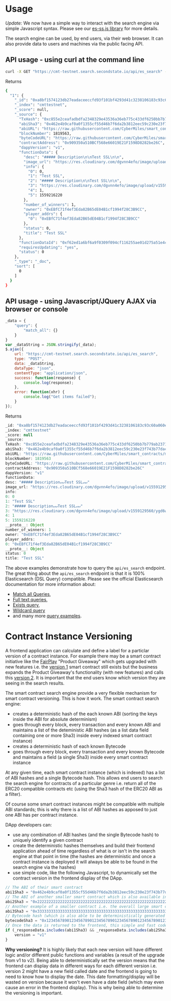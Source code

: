 # Usage
*Update:* We now have a simple way to interact with the search engine via simple Javascript syntax. Please see our [es-ss.js library](https://github.com/second-state/es-ss.js) for more details.

The search engine can be used, by end users, via their web browser. It can also provide data to users and machines via the public facing API.

## API usage - using curl at the command line

```bash
curl -X GET "https://cmt-testnet.search.secondstate.io/api/es_search" -H 'Content-Type: application/json' -d' {"query": {"match": {"contractAddress": "0x909350a510BCf568e66019E21F1598D8282be26C"}}}'
```
Returns
```bash
{
  "1": {
    "_id": "0xa8bf1574123db27eadaceeccfd93f101bf4293d41c3238106183c93c60a060e8", 
    "_index": "cmttestnet", 
    "_score": null, 
    "_source": {
      "TxHash": "0xc855e2ceafadbdfa2348329e43536a36eb775c433df6250bb7b779ab23712fb2", 
      "abiSha3": "0x462e4b9caf0a0f1355cf55d46b7f6da2b3812eec59c230e23f743b77dac4491c", 
      "abiURL": "https://raw.githubusercontent.com/CyberMiles/smart_contracts/master/FairPlay/v1/dapp/FairPlay.abi", 
      "blockNumber": 1819563, 
      "byteCodeURL": "https://raw.githubusercontent.com/CyberMiles/smart_contracts/master/FairPlay/v1/dapp/FairPlay.bin", 
      "contractAddress": "0x909350a510BCf568e66019E21F1598D8282be26C", 
      "dappVersion": "v1", 
      "functionData": {
        "desc": "##### Description\n\nTest SSL\n\n", 
        "image_url": "https://res.cloudinary.com/dgvnn4efo/image/upload/v1559129560/ygd6wnjmi79bm5iih9cn.jpg", 
        "info": {
          "0": 0, 
          "1": "Test SSL", 
          "2": "##### Description\n\nTest SSL\n\n", 
          "3": "https://res.cloudinary.com/dgvnn4efo/image/upload/v1559129560/ygd6wnjmi79bm5iih9cn.jpg", 
          "4": 1, 
          "5": 1559216220
        }, 
        "number_of_winners": 1, 
        "owner": "0xEBfC71f4ef3Eda82B65dE04B1cf1994f28C3B9CC", 
        "player_addrs": {
          "0": "0xEBfC71f4ef3Eda82B65dE04B1cf1994f28C3B9CC"
        }, 
        "status": 0, 
        "title": "Test SSL"
      }, 
      "functionDataId": "0xf62ed1a6bf6a9f0309f094cf116255ae01d275a51e4c7dcc06e301e599a76dc0", 
      "requiresUpdating": "yes", 
      "status": 0
    }, 
    "_type": "_doc", 
    "sort": [
      0
    ]
  }
}

```

## API usage - using Javascript/JQuery AJAX via browser or console
```javascript
_data = {
    "query": {
        "match_all": {}
    }
}
var _dataString = JSON.stringify(_data);
$.ajax({
    url: "https://cmt-testnet.search.secondstate.io/api/es_search",
    type: "POST",
    data: _dataString,
    dataType: "json",
    contentType: "application/json",
    success: function(response) {
        console.log(response);
    },
    error: function(xhr) {
        console.log("Get items failed");
    }
});
```
Returns
```javascript
_id: "0xa8bf1574123db27eadaceeccfd93f101bf4293d41c3238106183c93c60a060e8"
_index: "cmttestnet"
_score: null
_source:
TxHash: "0xc855e2ceafadbdfa2348329e43536a36eb775c433df6250bb7b779ab23712fb2"
abiSha3: "0x462e4b9caf0a0f1355cf55d46b7f6da2b3812eec59c230e23f743b77dac4491c"
abiURL: "https://raw.githubusercontent.com/CyberMiles/smart_contracts/master/FairPlay/v1/dapp/FairPlay.abi"
blockNumber: 1819563
byteCodeURL: "https://raw.githubusercontent.com/CyberMiles/smart_contracts/master/FairPlay/v1/dapp/FairPlay.bin"
contractAddress: "0x909350a510BCf568e66019E21F1598D8282be26C"
dappVersion: "v1"
functionData:
desc: "##### Description↵↵Test SSL↵↵"
image_url: "https://res.cloudinary.com/dgvnn4efo/image/upload/v1559129560/ygd6wnjmi79bm5iih9cn.jpg"
info:
0: 0
1: "Test SSL"
2: "##### Description↵↵Test SSL↵↵"
3: "https://res.cloudinary.com/dgvnn4efo/image/upload/v1559129560/ygd6wnjmi79bm5iih9cn.jpg"
4: 1
5: 1559216220
__proto__: Object
number_of_winners: 1
owner: "0xEBfC71f4ef3Eda82B65dE04B1cf1994f28C3B9CC"
player_addrs:
0: "0xEBfC71f4ef3Eda82B65dE04B1cf1994f28C3B9CC"
__proto__: Object
status: 0
title: "Test SSL"
```

The above examples demonstrate how to query the `api/es_search` endpoint. The great thing about the `api/es_search` endpoint is that it is 100% Elasticsearch (DSL Query) compatible. Please see the official Elasticsearch documentation for more information about:
- [Match all Queries](https://www.elastic.co/guide/en/elasticsearch/reference/current/query-dsl-match-all-query.html), 
- [Full text queries](https://www.elastic.co/guide/en/elasticsearch/reference/current/full-text-queries.html), 
- [Exists query](https://www.elastic.co/guide/en/elasticsearch/reference/current/query-dsl-exists-query.html), 
- [Wildcard query](https://www.elastic.co/guide/en/elasticsearch/reference/current/query-dsl-wildcard-query.html) 
- and many more [query examples](https://www.elastic.co/guide/en/elasticsearch/reference/current/search-request-body.html).

# Contract Instance Versioning

A frontend application can calculate and define a label for a particlar version of a contract instance. For example there may be a smart contract initiative like the [FairPlay](https://github.com/CyberMiles/smart_contracts/tree/master/FairPlay) "Product Giveaway" which gets upgraded with new features i.e. the [version 1](https://github.com/CyberMiles/smart_contracts/tree/master/FairPlay/v1) smart contract still exists but the business expands the Product Giveaway's functionality (with new features) and calls this [version 2](https://github.com/CyberMiles/smart_contracts/tree/master/FairPlay/v2). It is important that the end users know which version they are seeing in the search results.

The smart contract search engine provide a very flexible mechanism for smart contract versioning. 
This is how it work. 
The smart contract search engine:
- creates a deterministic hash of the each known ABI (sorting the keys inside the ABI for absolute determinism) 
- goes through every block, every transaction and every known ABI and maintains a list of the deteministic ABI hashes (as a list data field containing one or more Sha3) inside every indexed smart contract instance)
- creates a deterministic hash of each known Bytecode 
- goes through every block, every transaction and every known Bytecode and maintains a field (a single Sha3) inside every smart contract instance

At any given time, each smart contract instance (which is indexed) has a list of ABI hashes and a single Bytecode hash. This allows end users to search the search engine for contracts of a particular genre i.e. return all of the ERC20 compatible contracts etc (using the Sha3 hash of the ERC20 ABI as a filter). 

Of course some smart contract instances might be compatible with multiple ABI standards; this is why there is a list of ABI hashes as apposed to just one ABI has per contract instance.

DApp developers can:
- use any combination of ABI hashes (and the single Bytecode hash) to uniquely identify a given contract
- create the deterministic hashes themselves and build their frontend application ahead of time regardless of what is or isn't in the search engine at that point in time (the hashes are deterministic and once a contract instance is deployed it will always be able to be found in the search engine via the hashes)
- use simple code, like the following Javascript, to dynamically set the contract version in the frontend display of the DApp.

```Javascript
// The ABI of their smart contract
abi1Sha3 = "0x462e4b9caf0a0f1355cf55d46b7f6da2b3812eec59c230e23f743b77dac4491c";
// The ABI of another smaller smart contract which is also available internally
abi2Sha3 = "0x2222222222222222222222222222222222222222222222222222222222222222";
// Another example of a smaller contract i.e. the overall large smart contract might have internal ERC20 or ERC721 functionality
abi3Sha3 = "0x3333333333333333333333333333333333333333333333333333333333333333";
// Bytecode hash (which is also able to be deterministically generated by the frontend developer ahead of time)
bytecodeSha3 = "0x1234567890123456789012345678901234567890123456789012345678901234567";
// Once the data is returned to the frontend, this simple and fast code can be used to set the version number for display
if (_responseData.includes(abi1Sha3) && _responseData.includes(abi2Sha3) && _responseData.includes(abi3Sha3) && _responseData.includes(bytecodeSha3)){
    version = "v1"
}
```
**Why versioning?**
It is highly likely that each new version will have different logic and/or different public functions and variables (a result of the upgrade from v1 to v2). Being able to deterministically set the version means that the frontend can display data in different ways for each different version i.e. version 2 might have a new field called date and the frontend is going to need to know how to display the date. This date formatting/display will be wasted on version because it won't even have a date field (which may even cause an error in the frontend display). This is why being able to determine the versioning is important.
